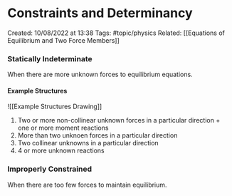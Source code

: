 # Constraints and Determinancy
Created: 10/08/2022 at 13:38
Tags:  #topic/physics 
Related: [[Equations of Equilibrium and Two Force Members]]

### Statically Indeterminate
When there are more unknown forces to equilibrium equations.

#### Example Structures
![[Example Structures Drawing]]
1. Two or more non-collinear unknown forces in a particular direction + one or more moment reactions
2. More than two unknoen forces in a particular direction
3. Two collinear unknowns in a particular direction
4. 4 or more unknown reactions

### Improperly Constrained
When there are too few forces to maintain equilibrium.
